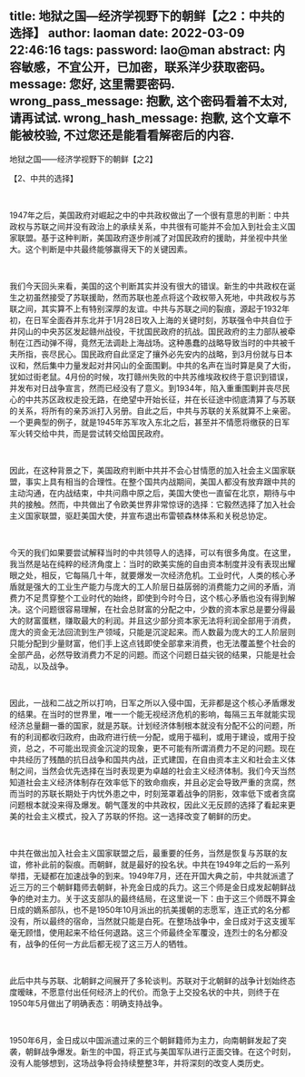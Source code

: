 title: 地狱之国—经济学视野下的朝鲜【之2：中共的选择】
author: laoman
date: 2022-03-09 22:46:16
tags:
password: lao@man
abstract: 内容敏感，不宜公开，已加密，联系洋少获取密码。
message: 您好, 这里需要密码.
wrong_pass_message: 抱歉, 这个密码看着不太对, 请再试试.
wrong_hash_message: 抱歉, 这个文章不能被校验, 不过您还是能看看解密后的内容.
---
地狱之国——经济学视野下的朝鲜【之2】
       

       
【2、中共的选择】
       
 
       
1947年之后，美国政府对崛起之中的中共政权做出了一个很有意思的判断：中共政权与苏联之间并没有政治上的承续关系，中共很有可能并不会加入到社会主义国家联盟。基于这种判断，美国政府逐步削减了对国民政府的援助，并坐视中共坐大。这个判断是中共最终能够赢得天下的关键因素。
       
 
       
我们今天回头来看，美国的这个判断其实并没有很大的错误。新生的中共政权在诞生之初虽然接受了苏联援助，然而苏联也差点将这个政权带入死地，中共政权与苏联之间，其实算不上有特别深厚的友谊。中共与苏联之间的裂痕，源起于1932年初，在日军全面吞并东北并于1月28日攻入上海的关键时刻，苏联强令中共自位于井冈山的中央苏区发起赣州战役，干扰国民政府的抗战。国民政府的主力部队被牵制在江西动弹不得，竟然无法调赴上海战场。这种愚蠢的战略导致当时的中共被千夫所指，丧尽民心。国民政府自此坚定了攘外必先安内的战略，到3月份就与日本议和，然后集中力量发起对井冈山的全面围剿。中共的名声在当时算是臭了大街，犹如过街老鼠。4月份的时候，攻打赣州失败的中共苏维埃政权终于意识到错误，并发布对日战争宣言，然而已经没有了意义。到1934年，陷入重重围剿并丧尽民心的中共苏区政权走投无路，在绝望中开始长征，并在长征途中彻底清算了与苏联的关系，将所有的亲苏派打入另册。自此之后，中共与苏联的关系就算不上亲密。一个更典型的例子，就是1945年苏军攻入东北之后，甚至并不情愿将缴获的日军军火转交给中共，而是尝试转交给国民政府。
       
 
       


       

       
因此，在这种背景之下，美国政府判断中共并不会心甘情愿的加入社会主义国家联盟，事实上具有相当的合理性。在整个国共内战期间，美国人都没有放弃跟中共的主动沟通，在内战结束，中共问鼎中原之后，美国大使也一直留在北京，期待与中共的接触。然而，中共做出了令欧美世界非常惊讶的选择：它毅然选择了加入社会主义国家联盟，驱赶美国大使，并宣布退出布雷顿森林体系和关税总协定。
       
 
       
今天的我们如果要尝试解释当时的中共领导人的选择，可以有很多角度。在这里，我当然是站在纯粹的经济角度上：当时的欧美实施的自由资本制度并没有表现出耀眼之处，相反，它每隔几十年，就要爆发一次经济危机。工业时代，人类的核心矛盾就是强大的工业生产能力与庞大的工人阶层日益孱弱的消费能力之间的矛盾，消费力不足贯穿整个工业时代的始终，即使到今时今日，这个核心矛盾也没有得到解决。这个问题很容易理解，在社会总财富的分配之中，少数的资本家总是要分得最大的财富蛋糕，赚取最大的利润。并且这少部分资本家无法将利润全部用于消费，庞大的资金无法回流到生产领域，只能是沉淀起来。而人数最为庞大的工人阶层则只能分配到少量财富，他们手上这点钱即使全部拿来消费，也无法覆盖整个社会的全部产品，必然导致消费力不足的问题。而这个问题日益尖锐的结果，只能是社会动乱，以及战争。
       
 
       
因此，一战和二战之所以打响，日军之所以入侵中国，无非都是这个核心矛盾爆发的结果。在当时的世界里，唯一一个能无视经济危机的影响，每隔三五年就能实现经济总量翻一番的国家，就是苏联。计划经济体制根本就没有分配不公的问题，所有的利润都收归政府，由政府进行统一分配，或用于福利，或用于建设，或用于投资，总之，不可能出现资金沉淀的现象，更不可能有所谓消费力不足的问题。现在中共经历了残酷的抗日战争和国共内战，正式建国，在自由资本主义和社会主义体制之间，当然会优先选择在当时表现更为卓越的社会主义经济体制。我们今天当然知道社会主义经济体制存在效率低下的致命痼疾，并且必定会导致严重的贪腐，然而当时的苏联长期处于内忧外患之中，时刻笼罩着战争的阴影，效率低下或者贪腐问题根本就没来得及爆发。朝气蓬发的中共政权，因此义无反顾的选择了看起来更美的社会主义模式，投入了苏联的怀抱。这一选择改变了朝鲜的历史。
       
 
       
中共在做出加入社会主义国家联盟之后，最重要的任务，当然是恢复与苏联的友谊，修补此前的裂痕。而朝鲜，就是最好的投名状。中共在1949年之后的一系列举措，无疑都在加速战争的到来。1949年7月，还在开国大典之前，中共就派遣了近三万的三个朝鲜籍师去朝鲜，补充金日成的兵力。这三个师是金日成发起朝鲜战争的绝对主力。关于这支部队的最终结局，在这里说一下：由于这三个师既不算金日成的嫡系部队，也不是1950年10月派出的抗美援朝的志愿军，连正式的名分都没有，所以最终的宿命，当然就只能是白死。在整场战争中，金日成对于这支援军毫无顾惜，使用起来不给任何退路。这三个师最终全军覆没，连烈士的名分都没有，战争的任何一方此后都无视了这三万人的牺牲。
       
 
       
此后中共与苏联、北朝鲜之间展开了多轮谈判。苏联对于北朝鲜的战争计划始终态度暧昧，不愿意付出任何经济上的代价。而急于上交投名状的中共，则终于在1950年5月做出了明确表态：明确支持战争。
       
 
       
1950年6月，金日成以中国派遣过来的三个朝鲜籍师为主力，向南朝鲜发起了突袭，朝鲜战争爆发。新生的中国，将正式与美国军队进行正面交锋。在这个时刻，没有人能够想到，这场战争将会持续整整3年，并将深刻的改变人类历史。
